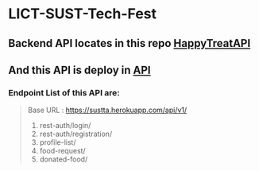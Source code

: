 # LICT-SUST-Tech-Fest

## Backend API locates in this repo [HappyTreatAPI](https://github.com/tonoy30/happytreat-web)
## And this API is deploy in [API](https://sustta.herokuapp.com/api/v1/)

### Endpoint List of this API are:
  > Base URL : https://sustta.herokuapp.com/api/v1/
  > 1. rest-auth/login/
  > 2. rest-auth/registration/
  > 3. profile-list/
  > 4. food-request/
  > 5. donated-food/
